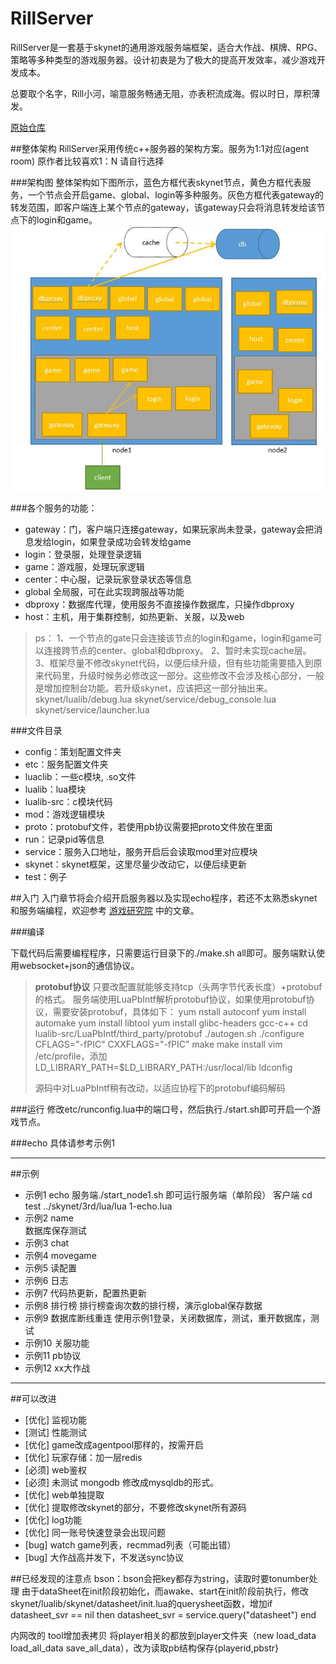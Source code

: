 # RillServer
RillServer是一套基于skynet的通用游戏服务端框架，适合大作战、棋牌、RPG、策略等多种类型的游戏服务器。设计初衷是为了极大的提高开发效率，减少游戏开发成本。

总要取个名字，Rill小河，喻意服务畅通无阻，亦表积流成海。假以时日，厚积薄发。

[原始仓库](https://github.com/zhanjunxiong/zServer)

##整体架构
RillServer采用传统c++服务器的架构方案。服务为1:1对应(agent room) 原作者比较喜欢1：N 请自行选择

###架构图
整体架构如下图所示，蓝色方框代表skynet节点，黄色方框代表服务，一个节点会开启game、global、login等多种服务。灰色方框代表gateway的转发范围，即客户端连上某个节点的gateway，该gateway只会将消息转发给该节点下的login和game。
![Alt text](./doc/img/1.jpg)

###各个服务的功能：

* gateway：门，客户端只连接gateway，如果玩家尚未登录，gateway会把消息发给login，如果登录成功会转发给game
* login：登录服，处理登录逻辑
* game：游戏服，处理玩家逻辑
* center：中心服，记录玩家登录状态等信息
* global	全局服，可在此实现跨服战等功能
* dbproxy：数据库代理，使用服务不直接操作数据库，只操作dbproxy
* host：主机，用于集群控制，如热更新、关服，以及web
> ps：
> 1、一个节点的gate只会连接该节点的login和game，login和game可以连接跨节点的center、global和dbproxy。
> 2、暂时未实现cache层。
> 3、框架尽量不修改skynet代码，以便后续升级，但有些功能需要插入到原来代码里，升级时候务必修改这一部分。这些修改不会涉及核心部分，一般是增加控制台功能。若升级skynet，应该把这一部分抽出来。
>skynet/lualib/debug.lua
>skynet/service/debug_console.lua
>skynet/service/launcher.lua

###文件目录
* config：策划配置文件夹
* etc：服务配置文件夹
* luaclib：一些c模块, .so文件
* lualib：lua模块
* lualib-src：c模块代码
* mod：游戏逻辑模块
* proto：protobuf文件，若使用pb协议需要把proto文件放在里面
* run：记录pid等信息
* service：服务入口地址，服务开启后会读取mod里对应模块
* skynet：skynet框架，这里尽量少改动它，以便后续更新
* test：例子

##入门
入门章节将会介绍开启服务器以及实现echo程序，若还不太熟悉skynet和服务端编程，欢迎参考 [游戏研究院](https://zhuanlan.zhihu.com/pyluo) 中的文章。

###编译

下载代码后需要编程程序，只需要运行目录下的./make.sh all即可。服务端默认使用websocket+json的通信协议。

> **protobuf协议**
> 只要改配置就能够支持tcp（头两字节代表长度）+protobuf的格式。 服务端使用LuaPbIntf解析protobuf协议，如果使用protobuf协议，需要安装protobuf，具体如下：
>  yum nstall autoconf 
>  yum install automake 
>  yum install libtool
>  yum install glibc-headers gcc-c++
>  cd lualib-src/LuaPbIntf/third_party/protobuf
> ./autogen.sh
>  ./configure CFLAGS="-fPIC"  CXXFLAGS="-fPIC" 
>  make 
>  make install
>  vim /etc/profile，添加  LD_LIBRARY_PATH=$LD_LIBRARY_PATH:/usr/local/lib
>   ldconfig
>
>源码中对LuaPbIntf稍有改动，以适应协程下的protobuf编码解码

###运行
修改etc/runconfig.lua中的端口号，然后执行./start.sh即可开启一个游戏节点。

###echo
具体请参考示例1


----

##示例
* 示例1 echo
	    服务端./start_node1.sh 即可运行服务端（单阶段）
	    客户端 cd test ../skynet/3rd/lua/lua 1-echo.lua
* 示例2 name  
        数据库保存测试
* 示例3 chat	
* 示例4 movegame	
* 示例5 读配置
* 示例6 日志
* 示例7 代码热更新，配置热更新
* 示例8 排行榜
	排行榜查询次数的排行榜，演示global保存数据
* 示例9 数据库断线重连
        使用示例1登录，关闭数据库，测试，重开数据库，测试  
* 示例10 关服功能
* 示例11 pb协议
* 示例12 xx大作战





----


##可以改进
*  [优化] 监视功能
*  [测试] 性能测试
*  [优化] game改成agentpool那样的，按需开启
*  [优化] 玩家存储：加一层redis
*  [必须] web鉴权
*  [必须] 未测试 mongodb  修改成mysqldb的形式。
*  [优化] web单独提取
*  [优化] 提取修改skynet的部分，不要修改skynet所有源码
*  [优化] log功能
*  [优化] 同一账号快速登录会出现问题
*  [bug]  watch game列表，recmmad列表（可能出错）
*  [bug]  大作战高并发下，不发送sync协议


##已经发现的注意点
bson：bson会把key都存为string，读取时要tonumber处理
由于dataSheet在init阶段初始化，而awake、start在init阶段前执行，修改skynet/lualib/skynet/datasheet/init.lua的querysheet函数，增加if datasheet_svr == nil then datasheet_svr = service.query("datasheet") end


内网改的
tool增加表拷贝
将player相关的都放到player文件夹（new load_data load_all_data save_all_data），改为读取pb结构保存{playerid,pbstr}


